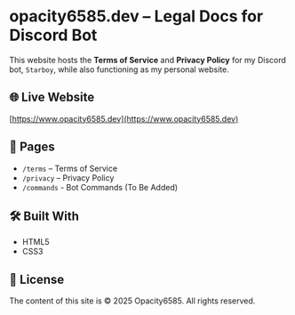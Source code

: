 # opacity6585.dev – Legal Docs for Discord Bot

This website hosts the **Terms of Service** and **Privacy Policy** for my Discord bot, `Starboy`, while also functioning as my personal website.

## 🌐 Live Website
[https://www.opacity6585.dev](https://www.opacity6585.dev)

## 📄 Pages
- `/terms` – Terms of Service
- `/privacy` – Privacy Policy
- `/commands` - Bot Commands (To Be Added)

## 🛠 Built With
- HTML5
- CSS3

## 📜 License
The content of this site is © 2025 Opacity6585. All rights reserved.
